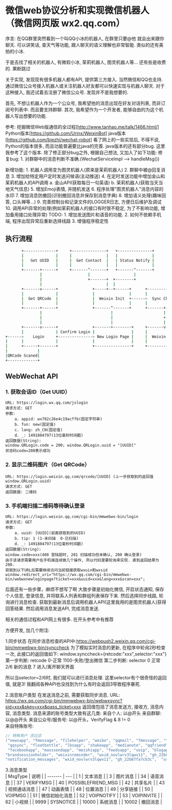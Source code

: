 #  微信web协议分析和实现微信机器人（微信网页版 wx2.qq.com）
序言:
	在QQ群里突然看到一个叫QQ小冰的机器人, 在群里只要@他 就会出来跟你聊天. 
可以讲笑话, 查天气等功能, 跟人聊天的语义理解也非常智能. 类似的还有美拍的小冰.

于是去找了相关的机器人, 有微软小冰, 茉莉机器人, 图灵机器人等...
还有些是收费的. 果断跳过

关于实现, 发现现有很多机器人都有API, 提供第三方接入. 
当然微信和QQ也支持. 
通过微信公众号接入机器人或关注机器人好友都可以快速实现与机器人聊天.
对于这种接入, 我还试着去注册了微信公众号. 发现并不是我想要的.

首先, 不想让机器人作为一个公众号, 我希望他的消息出现在好友对话列表, 而非订阅号列表中.
而且要支持群聊. 
其次, 我希望作为一个开发者, 能够自由的为这个机器人写出想要的功能.

参考:
挖掘微信Web版通信的全过程[http://www.tanhao.me/talk/1466.html/]
Python版本[https://github.com/Urinx/WeixinBot]
java版本[https://github.com/biezhi/wechat-robot]
看了网上的一些实现后, 不得不说, Python的版本很多, 而且功能普遍要比java的完善.
java版本的还有部分bug. 这里我参考了这个版本. 
除了修正部分bug之外, 根据自己想法, 又加入了如下功能:
修复bug:
	1. 对群聊中的消息判断不准确.(WechatServiceImpl --> handleMsg()) 

新增功能:
	1. 机器人调用变为图灵机器人(原来是茉莉机器人)
	2. 群聊中被@回复消息
	3. 增加给特定用户定时发送问候语(主动推送)
	4. 在定时发送功能中增加金山和茉莉机器人的API调用
		a. 金山API(获取每日一句英语)
		b. 茉莉机器人(获取当天当地天气信息)
	5. 增加Emoji表情, 并随机发送
	6. 程序处理"图灵机器人"消息内容的水印
	7. 增加消息防撤回(识别撤回消息并保存到消息字典)
	8. 增加语义处理(趣味回答, 口头禅等...)
	9. 完善控制台和记录文件的LOGGER日志, 方便日后维护及调试
	10. 调用API异常的处理(例如茉莉机器人的接口有时很不稳定, 为了不影响功能, 增加备用接口处理异常)
TODO:
	1. 增加发送图片和语音的功能.
	2. 如何不依赖手机端, 程序出现异常后重新选择线路
	3. 增强程序稳定性


## 执行流程

```sh
       +--------------+     +---------------+   +---------------+
       |              |     |               |   |               |
       |   Get UUID   |     |  Get Contact  |   | Status Notify |
       |              |     |               |   |               |
       +-------+------+     +-------^-------+   +-------^-------+
               |                    |                   |
               |                    +-------+  +--------+
               |                            |  |
       +-------v------+               +-----+--+------+      +--------------+
       |              |               |               |      |              |
       |  Get QRCode  |               |  Weixin Init  +------>  Sync Check  <----+
       |              |               |               |      |              |    |
       +-------+------+               +-------^-------+      +-------+------+    |
               |                              |                      |           |
               |                              |                      +-----------+
               |                              |                      |
       +-------v------+               +-------+--------+     +-------v-------+
       |              | Confirm Login |                |     |               |
+------>    Login     +---------------> New Login Page |     |  Weixin Sync  |
|      |              |               |                |     |               |
|      +------+-------+               +----------------+     +---------------+
|             |
|QRCode Scaned|
+-------------+
```

## WebWechat API

### 1. 获取会话ID（Get UUID）
```
URL: https://login.wx.qq.com/jslogin
请求方式: GET
参数: 
	a. appid: wx782c26e4c19acffb(固定字符串)
	b. fun: new(固定值)
	c. lang: zh_CN(固定值)
	d. _: 1491804797(13位毫秒时间戳)
返回数据(String):
window.QRLogin.code = 200; window.QRLogin.uuid = "[UUID]"
状态码code=200表示成功
```

### 2. 显示二维码图片（Get QRCode）
```
URL: https://login.weixin.qq.com/qrcode/[UUID] (上一步获取到的返回值window.QRLogin.uuid)
请求方式: GET
返回数据: 二维码
```

### 3. 手机端扫描二维码等待确认登录
```
URL: https://login.weixin.qq.com/cgi-bin/mmwebwx-bin/login
请求方式: GET
参数: 
	a. uuid: [UUID](前面获取到的UUID)
	b. tip: 1 (1-未扫描  0-已扫描)
	d. _: 1491804797(13位毫秒时间戳)
返回数据(String):
window.code=xxx(408 登陆超时, 201 扫描成功但未确认, 200 确认登录)
由于该请求需要用户在手机端连续做几个操作, 所以代码里要轮询来实现. 直到返回结果为200.
获取到以下URL后需要继续访问当前链接获取wxuin和wxsid
window.redirect_uri="https://wx.qq.com/cgi-bin/mmwebwx-bin/webwxnewloginpage?ticket=xxx&uuid=xxx&lang=xxx&scan=xxx";
```
后面还有一些步骤，麻烦不想写了啊
大致步骤是初始化微信, 开启状态通知, 保存个人信息, 登录信息, 并将联系人列表和群组列表保存下来. 
然后选择同步线路, 轮询进行消息检查. 获取到最新消息后调用机器人API(这里我用的是图灵机器人)获得回答结果.
然后调用消息发送API, 完成消息发送. 

相关的通信过程和API网上有很多. 在开头参考中有推荐


方便开发, 加几个附注:

1.同步状态
在同步消息检查的API中:https://webpush2.weixin.qq.com/cgi-bin/mmwebwx-bin/synccheck
为了模拟实时消息的更新, 在程序中轮询2秒检查一次, 此接口的返回值如下:
window.synccheck={retcode:"xxx",selector:"xxx"}
第一步判断: retcode
	0-正常
	1100-失败/登出微信
第二步判断: selector
	0 正常
	2/6 新的消息
	7 进入/离开聊天界面
 
所以当selector=2/6时, 我们就可以进行消息处理.
这里selector有个很奇怪的返回值, 就是3! 我翻阅各种API也没找到为什么有时会返回3导致程序暴死.


2.消息账户类型
在发送消息之前, 需要获取同步消息.
URL: https://wx.qq.com/cgi-bin/mmwebwx-bin/webwxsync?sid=xxx&skey=xxx&pass_ticket=xxx
返回值包括了消息发送方, 接收方, 消息内容, 消息类型.
消息来源的账号类型大致有这几类:
来自个人: 以@开头
来自群聊: 以@@开头
来自公众号/服务号: 以@开头，VerifyFlag & 8 != 0  
来自特殊账号: 
```java
// 特殊用户 须过滤
("newsapp", "fmessage", "filehelper", "weibo", "qqmail", "fmessage", "tmessage", "qmessage",
 "qqsync", "floatbottle", "lbsapp", "shakeapp", "medianote", "qqfriend", "readerapp", "blogapp",
 "facebookapp", "masssendapp", "meishiapp", "feedsapp", "voip", "blogappweixin", "weixin", "wxitil",
"brandsessionholder", "weixinreminder", "wxid_novlwrv3lqwv11", "gh_22b87fa7cb3c", "officialaccounts",
"notification_messages", "wxid_novlwrv3lqwv11", "gh_22b87fa7cb3c",  "userexperience_alarm");
```

3.消息类型
<br>
| MsgType | 说明 |
| ------- | --- |
| 1  | 文本消息 |
| 3  | 图片消息 |
| 34 | 语音消息 |
| 37 | VERIFYMSG |
| 40 | POSSIBLEFRIEND_MSG |
| 42 | 共享名片 |
| 43 | 视频通话消息 |
| 47 | 动画表情 |
| 48 | 位置消息 |
| 49 | 分享链接 |
| 50 | VOIPMSG |
| 51 | 微信初始化消息 |
| 52 | VOIPNOTIFY |
| 53 | VOIPINVITE |
| 62 | 小视频 |
| 9999 | SYSNOTICE |
| 10000 | 系统消息 |
| 10002 | 撤回消息 |
<br>


